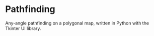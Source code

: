 # Pathfinding

Any-angle pathfinding on a polygonal map, written in Python with the Tkinter UI library.
